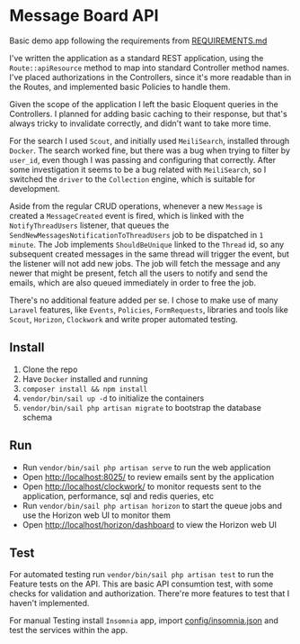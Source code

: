 # Message Board API

Basic demo app following the requirements from [REQUIREMENTS.md](REQUIREMENTS.md)

I've written the application as a standard REST application, using the `Route::apiResource` method to map into standard
Controller method names. I've placed authorizations in the Controllers, since it's more readable than in the Routes,
and implemented basic Policies to handle them.

Given the scope of the application I left the basic Eloquent queries in the Controllers. I planned for adding basic
caching to their response, but that's always tricky to invalidate correctly, and didn't want to take more time.

For the search I used `Scout`, and initially used `MeiliSearch`, installed through `Docker`. The search worked fine, but
there was a bug when trying to filter by `user_id`, even though I was passing and configuring that correctly. After some
investigation it seems to be a bug related with `MeiliSearch`, so I switched the `driver` to the `Collection` engine,
which is suitable for development.

Aside from the regular CRUD operations, whenever a new `Message` is created a `MessageCreated` event is fired, which is
linked with the `NotifyThreadUsers` listener, that queues the `SendNewMessagesNotificationToThreadUsers` job to be
dispatched in `1 minute`. The Job implements `ShouldBeUnique` linked to the `Thread` id, so any subsequent created
messages in the same thread will trigger the event, but the listener will not add new jobs. The job will fetch the
message and any newer that might be present, fetch all the users to notify and send the emails, which are also queued
immediately in order to free the job.

There's no additional feature added per se. I chose to make use of many `Laravel` features, like `Events`, `Policies`,
`FormRequests`, libraries and tools like `Scout`, `Horizon`, `Clockwork` and write proper automated testing.

## Install

1. Clone the repo
2. Have `Docker` installed and running
2. `composer install && npm install`
3. `vendor/bin/sail up -d` to initialize the containers
4. `vendor/bin/sail php artisan migrate` to bootstrap the database schema

## Run

* Run `vendor/bin/sail php artisan serve` to run the web application
* Open [http://localhost:8025/](http://localhost:8025/) to review emails sent by the application
* Open [http://localhost/clockwork/](http://localhost/clockwork/) to monitor requests sent to the application, performance, sql and redis queries,
  etc
* Run `vendor/bin/sail php artisan horizon` to start the queue jobs and use the Horizon web UI to monitor them
* Open [http://localhost/horizon/dashboard](http://localhost/horizon/dashboard) to view the Horizon web UI

## Test

For automated testing run `vendor/bin/sail php artisan test` to run the Feature tests on the API. This are basic
API consumtion test, with some checks for validation and authorization. There're more features to test that I haven't
implemented.

For manual Testing install `Insomnia` app, import [config/insomnia.json](config/insomnia.json) and test the services within the app.

